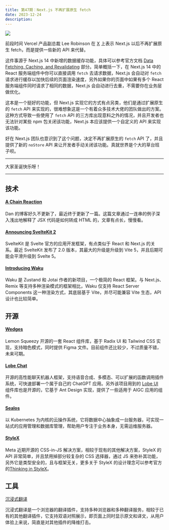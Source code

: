 ```yaml
---
title: 第47期：Next.js 不再扩展原生 fetch
date: 2023-12-24
description:
---
```


![](/static/weekly/issue-47-cover.jpg)

前段时间 Vercel 产品副总裁 Lee Robinson 在 [X](https://twitter.com/leeerob/status/1733154383410684148) 上表示 Next.js 以后不再扩展原生 fetch，而是提供一些新的 API 来代替。

这件事源于 Next.js 14 中新增的数据缓存功能，具体可以参考官方文档 [Data Fetching, Caching, and Revalidating](https://nextjs.org/docs/app/building-your-application/data-fetching/fetching-caching-and-revalidating) 部分。简单概括一下，在 Next.js 14 中的 React 服务端组件中你可以直接调用 `fetch` 去请求数据，Next.js 会自动对 `fetch` 请求进行缓存以加快后续的页面渲染速度，另外如果你的页面中如果有多个 React 服务端组件同时请求了相同的数据，Next.js 会自动进行去重，不需要你在业务层做优化。

这本是一个挺好的功能，但 Next.js 实现它的方式有点另类，他们是通过扩展原生的 `fetch` API 来实现的，很难想象这是一个有着众多技术大佬的团队做出的方案。这种方式导致一些使用了 `fetch` API 的三方库出现意料之外的情况，并且开发者也无法针对某些 npm 包关闭该功能，Next.js 本应该提供一个自定义的 API 来实现该功能。

好在 Next.js 团队也意识到了这个问题，决定不再扩展原生的 `fetch` API 了，并且提供了新的 `noStore` API 来让开发者手动关闭该功能。真就世界是个大的草台班子呗。

<hr />

大家圣诞快乐呀！

<hr />

## 技术

#### [A Chain Reaction](https://overreacted.io/a-chain-reaction)

Dan 的博客好久不更新了，最近终于更新了一篇。这篇文章通过一连串的例子深入浅出地解释了 JSX 代码是如何转成 HTML 的，文章有点长，慢慢看。

#### [Announcing SvelteKit 2](https://svelte.dev/blog/sveltekit-2)

SvelteKit 是 Svelte 官方的应用开发框架，有点类似于 React 和 Next.js 的关系。最近 SvelteKit 发布了 2.0 版本，其最大的升级是升级到 Vite 5，并且后期可能会平滑升级到 Svelte 5。

#### [Introducing Waku](https://waku.gg/blog/introducing-waku)

Waku 是 Zustand 和 Jotai 作者的新项目，一个极简的 React 框架。与 Next.js、Remix 等支持多种渲染模式的框架相比，Waku 仅支持 React Server Components 这一种渲染方式，其底层基于 Vite，并尽可能兼容 Vite 生态，API 设计也比较简单。

## 开源

#### [Wedges](https://github.com/lmsqueezy/wedges)

Lemon Squeezy 开源的一套 React 组件库，基于 Radix UI 和 Tailwind CSS 实现，支持暗色模式，同时提供 Figma 文件。目前组件还比较少，不过质量不错，未来可期。

#### [Lobe Chat](https://github.com/lobehub/lobe-chat)

开源的高性能聊天机器人框架，支持语音合成、多模态、可以扩展的函数调用插件系统，可快速部署一个属于自己的 ChatGPT 应用。另外该项目用到的 [Lobe UI](https://github.com/lobehub/lobe-ui) 组件库也是开源的，它基于 Ant Design 实现，提供了一些适用于 AIGC 应用的组件。

#### [Sealos](https://github.com/labring/sealos)

以 Kubernetes 为内核的云操作系统，它将数据中心抽象成一台服务器，可实现一站式的应用管理和数据库管理，帮助用户专注于业务本身，无需运维服务器。

#### [StyleX](https://github.com/facebook/stylex)

Meta 近期开源的 CSS-in-JS 解决方案，相较于现有的其他解决方案，StyleX 的 API 非常简单，并且禁用掉部分较复杂的 CSS 选择器，通过 JS 来弥补其功能，另外它是类型安全的，且与框架无关，更多关于 StyleX 的设计理念可以参考官方的[Thinking in StyleX](https://stylexjs.com/docs/learn/thinking-in-stylex/)。

## 工具

[沉浸式翻译](https://immersivetranslate.com/)

沉浸式翻译是一个浏览器的翻译插件，支持多种浏览器和多种翻译服务，相较于已有的其他翻译插件，它支持双语对照展示，即页面上同时显示原文和译文，从用户体验上来说，简直是对其他插件的降维打击。
